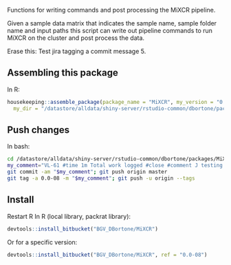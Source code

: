 Functions for writing commands and post processing the MiXCR pipeline.

Given a sample data matrix that indicates the sample name, sample folder name and input paths
this script can write out pipeline commands to run MiXCR on the cluster and post process the
data.

Erase this: Test jira tagging a commit message 5.

## Assembling this package
In R:
``` r
housekeeping::assemble_package(package_name = "MiXCR", my_version = "0.0-08",
  my_dir = "/datastore/alldata/shiny-server/rstudio-common/dbortone/packages/MiXCR")
```

## Push changes
In bash:
``` bash
cd /datastore/alldata/shiny-server/rstudio-common/dbortone/packages/MiXCR
my_comment="VL-61 #time 1m Total work logged #close #comment J testing a post of comments through smart commit 6..."
git commit -am "$my_comment"; git push origin master
git tag -a 0.0-08 -m "$my_comment"; git push -u origin --tags
```

## Install
Restart R
In R (local library, packrat library):
``` r
devtools::install_bitbucket("BGV_DBortone/MiXCR")
```

Or for a specific version:
``` r
devtools::install_bitbucket("BGV_DBortone/MiXCR", ref = "0.0-08")
```